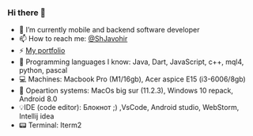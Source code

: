 ### Hi there 👋

- 🔭 I’m currently mobile and backend software developer
- 📫 How to reach me: [@ShJavohir](https://t.me/ShJavohir)
- ⚡ [My portfolio](https://t.me/ShJavohir_portfolio)
- 🧩 Programming languages I know: Java, Dart, JavaScript, c++, mql4, python, pascal
- 💻 Machines: Macbook Pro (M1/16gb), Acer aspice E15 (i3-6006/8gb)
- 🔧 Opeartion systems: MacOs big sur (11.2.3), Windows 10 repack, Android 8.0
- 💡IDE (code editor): Блокнот ;) ,VsCode, Android studio, WebStorm, Intellij idea
- 📟 Terminal: Iterm2

<!--
**ShJavokhir/ShJavokhir** is a ✨ _special_ ✨ repository because its `README.md` (this file) appears on your GitHub profile.

Here are some ideas to get you started:

- 👯 I’m looking to collaborate on ...
- 🤔 I’m looking for help with ...
- 💬 Ask me about ...
- 😄 Pronouns: ...
- ⚡ Fun fact: ...
-->
